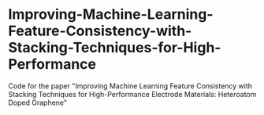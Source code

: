# Improving-Machine-Learning-Feature-Consistency-with-Stacking-Techniques-for-High-Performance
Code for the paper "Improving Machine Learning Feature Consistency with Stacking Techniques for High-Performance Electrode Materials: Heteroatom Doped Graphene"
